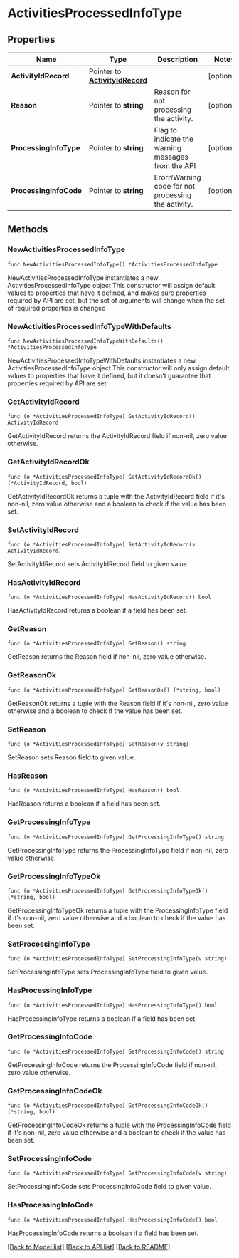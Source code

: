 # ActivitiesProcessedInfoType

## Properties

Name | Type | Description | Notes
------------ | ------------- | ------------- | -------------
**ActivityIdRecord** | Pointer to [**ActivityIdRecord**](ActivityIdRecord.md) |  | [optional] 
**Reason** | Pointer to **string** | Reason for not processing the activity. | [optional] 
**ProcessingInfoType** | Pointer to **string** | Flag to indicate the warning messages from the API | [optional] 
**ProcessingInfoCode** | Pointer to **string** | Erorr/Warning code for not processing the activity. | [optional] 

## Methods

### NewActivitiesProcessedInfoType

`func NewActivitiesProcessedInfoType() *ActivitiesProcessedInfoType`

NewActivitiesProcessedInfoType instantiates a new ActivitiesProcessedInfoType object
This constructor will assign default values to properties that have it defined,
and makes sure properties required by API are set, but the set of arguments
will change when the set of required properties is changed

### NewActivitiesProcessedInfoTypeWithDefaults

`func NewActivitiesProcessedInfoTypeWithDefaults() *ActivitiesProcessedInfoType`

NewActivitiesProcessedInfoTypeWithDefaults instantiates a new ActivitiesProcessedInfoType object
This constructor will only assign default values to properties that have it defined,
but it doesn't guarantee that properties required by API are set

### GetActivityIdRecord

`func (o *ActivitiesProcessedInfoType) GetActivityIdRecord() ActivityIdRecord`

GetActivityIdRecord returns the ActivityIdRecord field if non-nil, zero value otherwise.

### GetActivityIdRecordOk

`func (o *ActivitiesProcessedInfoType) GetActivityIdRecordOk() (*ActivityIdRecord, bool)`

GetActivityIdRecordOk returns a tuple with the ActivityIdRecord field if it's non-nil, zero value otherwise
and a boolean to check if the value has been set.

### SetActivityIdRecord

`func (o *ActivitiesProcessedInfoType) SetActivityIdRecord(v ActivityIdRecord)`

SetActivityIdRecord sets ActivityIdRecord field to given value.

### HasActivityIdRecord

`func (o *ActivitiesProcessedInfoType) HasActivityIdRecord() bool`

HasActivityIdRecord returns a boolean if a field has been set.

### GetReason

`func (o *ActivitiesProcessedInfoType) GetReason() string`

GetReason returns the Reason field if non-nil, zero value otherwise.

### GetReasonOk

`func (o *ActivitiesProcessedInfoType) GetReasonOk() (*string, bool)`

GetReasonOk returns a tuple with the Reason field if it's non-nil, zero value otherwise
and a boolean to check if the value has been set.

### SetReason

`func (o *ActivitiesProcessedInfoType) SetReason(v string)`

SetReason sets Reason field to given value.

### HasReason

`func (o *ActivitiesProcessedInfoType) HasReason() bool`

HasReason returns a boolean if a field has been set.

### GetProcessingInfoType

`func (o *ActivitiesProcessedInfoType) GetProcessingInfoType() string`

GetProcessingInfoType returns the ProcessingInfoType field if non-nil, zero value otherwise.

### GetProcessingInfoTypeOk

`func (o *ActivitiesProcessedInfoType) GetProcessingInfoTypeOk() (*string, bool)`

GetProcessingInfoTypeOk returns a tuple with the ProcessingInfoType field if it's non-nil, zero value otherwise
and a boolean to check if the value has been set.

### SetProcessingInfoType

`func (o *ActivitiesProcessedInfoType) SetProcessingInfoType(v string)`

SetProcessingInfoType sets ProcessingInfoType field to given value.

### HasProcessingInfoType

`func (o *ActivitiesProcessedInfoType) HasProcessingInfoType() bool`

HasProcessingInfoType returns a boolean if a field has been set.

### GetProcessingInfoCode

`func (o *ActivitiesProcessedInfoType) GetProcessingInfoCode() string`

GetProcessingInfoCode returns the ProcessingInfoCode field if non-nil, zero value otherwise.

### GetProcessingInfoCodeOk

`func (o *ActivitiesProcessedInfoType) GetProcessingInfoCodeOk() (*string, bool)`

GetProcessingInfoCodeOk returns a tuple with the ProcessingInfoCode field if it's non-nil, zero value otherwise
and a boolean to check if the value has been set.

### SetProcessingInfoCode

`func (o *ActivitiesProcessedInfoType) SetProcessingInfoCode(v string)`

SetProcessingInfoCode sets ProcessingInfoCode field to given value.

### HasProcessingInfoCode

`func (o *ActivitiesProcessedInfoType) HasProcessingInfoCode() bool`

HasProcessingInfoCode returns a boolean if a field has been set.


[[Back to Model list]](../README.md#documentation-for-models) [[Back to API list]](../README.md#documentation-for-api-endpoints) [[Back to README]](../README.md)


